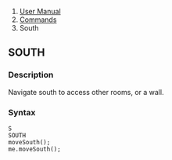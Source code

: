 <ol class="breadcrumb">
  <li><a href="#/docs/contents">User Manual</a></li>
  <li><a href="#/docs/commands">Commands</a></li>
  <li class="active">South</li>
</ol>

## SOUTH

### Description

Navigate south to access other rooms, or a wall.

### Syntax

    S
    SOUTH
    moveSouth();
    me.moveSouth();




